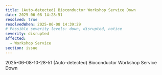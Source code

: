 ```yaml
---
title: (Auto-detected) Bioconductor Workshop Service Down
date: 2025-06-08 14:28:51
resolved: true
resolvedWhen: 2025-06-08 14:39:29
# Possible severity levels: down, disrupted, notice
severity: disrupted
affected:
  - Workshop Service
section: issue
---
```


2025-06-08-10-28-51 (Auto-detected) Bioconductor Workshop Service Down

